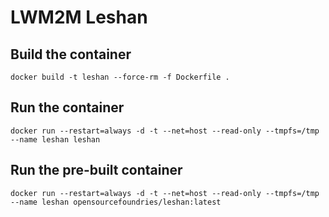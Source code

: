 # LWM2M Leshan

## Build the container

```
docker build -t leshan --force-rm -f Dockerfile .
```

## Run the container

```
docker run --restart=always -d -t --net=host --read-only --tmpfs=/tmp --name leshan leshan
```

## Run the pre-built container

```
docker run --restart=always -d -t --net=host --read-only --tmpfs=/tmp --name leshan opensourcefoundries/leshan:latest
```
